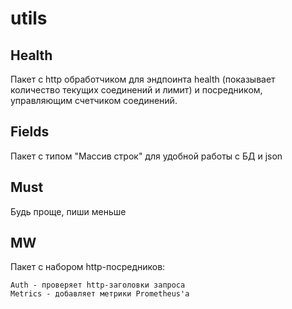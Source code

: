 # utils

## Health
Пакет с http обработчиком для эндпоинта health (показывает количество текущих соединений и лимит) и 
посредником, управляющим счетчиком соединений.

## Fields
Пакет с типом "Массив строк" для удобной работы с БД и json

## Must
Будь проще, пиши меньше

## MW
Пакет с набором http-посредников:
    
    Auth - проверяет http-заголовки запроса 
    Metrics - добавляет метрики Prometheus'a